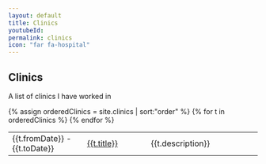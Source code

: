 ```yaml
---
layout: default
title: Clinics
youtubeId:
permalink: clinics
icon: "far fa-hospital"
---
```

## Clinics

A list of clinics I have worked in


<table>
<tbody>
{% assign orderedClinics = site.clinics | sort:"order" %}
{% for t in orderedClinics %}
  <tr>
          <td style= "width:30%">{{t.fromDate}} - {{t.toDate}}</td>
    <td><a href="{{t.clinicUrl}}">{{t.title}}</a></td>
    <td>{{t.description}}</td>

  </tr>
{% endfor %}
</tbody>
</table>

